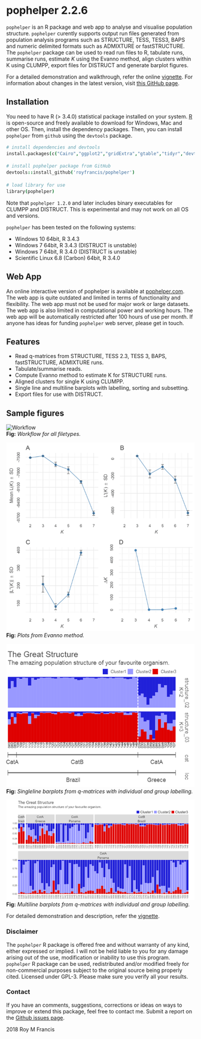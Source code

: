 # pophelper 2.2.6

`pophelper` is an R package and web app to analyse and visualise population structure. `pophelper` curently supports output run files generated from population analysis programs such as STRUCTURE, TESS, TESS3, BAPS and numeric delimited formats such as ADMIXTURE or fastSTRUCTURE. The `pophelper` package can be used to read run files to R, tabulate runs, summarise runs, estimate *K* using the Evanno method, align clusters within K using CLUMPP, export files for DISTRUCT and generate barplot figures.  

For a detailed demonstration and walkthrough, refer the online [vignette](http://royfrancis.github.io/pophelper/). For information about changes in the latest version, visit [this GitHub page](https://github.com/royfrancis/pophelper/releases).

## Installation  
You need to have R (> 3.4.0) statistical package installed on your system. [R](https://www.r-project.org/) is open-source and freely available to download for Windows, Mac and other OS. Then, install the dependency packages. Then, you can install `pophelper` from `github` using the `devtools` package.  

```coffee
# install dependencies and devtools
install.packages(c("Cairo","ggplot2","gridExtra","gtable","tidyr","devtools"),dependencies=T)

# install pophelper package from GitHub
devtools::install_github('royfrancis/pophelper')

# load library for use
library(pophelper)
```

Note that `pophelper 1.2.0` and later includes binary executables for CLUMPP and DISTRUCT. This is experimental and may not work on all OS and versions.

`pophelper` has been tested on the following systems: 

+ Windows 10 64bit, R 3.4.3
+ Windows 7 64bit, R 3.4.3 (DISTRUCT is unstable)
+ Windows 7 64bit, R 3.4.0 (DISTRUCT is unstable)
+ Scientific Linux 6.8 (Carbon) 64bit, R 3.4.0

## Web App   
An online interactive version of pophelper is available at [pophelper.com](http://www.pophelper.com). The web app is quite outdated and limited in terms of functionality and flexibility. The web app must not be used for major work or large datasets. The web app is also limited in computational power and working hours. The web app will be automatically restricted after 100 hours of use per month. If anyone has ideas for funding `pophelper` web server, please get in touch.  

## Features

+ Read q-matrices from STRUCTURE, TESS 2.3, TESS 3, BAPS, fastSTRUCTURE, ADMIXTURE runs.
+ Tabulate/summarise reads.
+ Compute Evanno method to estimate K for STRUCTURE runs.
+ Aligned clusters for single K using CLUMPP.
+ Single line and multiline barplots with labelling, sorting and subsetting.
+ Export files for use with DISTRUCT.

## Sample figures

![Workflow](vignettes/workflow.png)  
__Fig:__ *Workflow for all filetypes.*  

![evanno-method](vignettes/evanno-plot.png)  
__Fig:__ *Plots from Evanno method.*  

![plotq](vignettes/plotq.png)  
__Fig:__ *Singleline barplots from q-matrices with individual and group labelling.*  

![plotq-multiline](vignettes/plotqmultiline.png)  
__Fig:__ *Multiline barplots from q-matrices with individual and group labelling.* 

For detailed demonstration and description, refer the [vignette](http://royfrancis.github.io/pophelper/).

### Disclaimer

The `pophelper` R package is offered free and without warranty of any kind, either expressed or implied. I will not be held liable to you for any damage arising out of the use, modification or inability to use this program. `pophelper` R package can be used, redistributed and/or modified freely for non-commercial purposes subject to the original source being properly cited. Licensed under GPL-3. Please make sure you verify all your results.  

### Contact

If you have an comments, suggestions, corrections or ideas on ways to improve or extend this package, feel free to contact me. Submit a report on the [Github issues page](https://github.com/royfrancis/pophelper/issues).  

2018 Roy M Francis  
